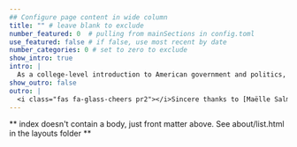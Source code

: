 ```yaml
---
## Configure page content in wide column
title: "" # leave blank to exclude
number_featured: 0  # pulling from mainSections in config.toml
use_featured: false # if false, use most recent by date
number_categories: 0 # set to zero to exclude
show_intro: true
intro: |
  As a college-level introduction to American government and politics, the primary goal of this course is to give you the knowledge and skills you need to be an effective and responsible participant in American democracy. It is designed to teach the historical development, nature, and operations of American government and its political system so that you may leave the course with the requisite knowledge for engaging in democratic processes and for understanding the rights and responsibilities of democratic citizenship. 
show_outro: false
outro: |
  <i class="fas fa-glass-cheers pr2"></i>Sincere thanks to [Maëlle Salmon](https://masalmon.eu/) for her help naming this Hugo theme!
---
```


** index doesn't contain a body, just front matter above.
See about/list.html in the layouts folder **